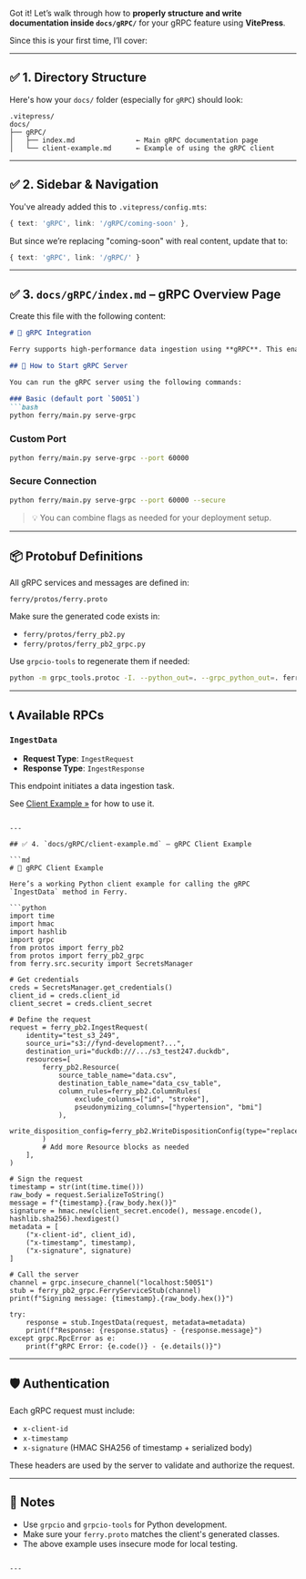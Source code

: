 Got it! Let’s walk through how to **properly structure and write documentation inside `docs/gRPC/`** for your gRPC feature using **VitePress**.

Since this is your first time, I’ll cover:

---

## ✅ 1. Directory Structure

Here's how your `docs/` folder (especially for `gRPC`) should look:

```
.vitepress/
docs/
├── gRPC/
│   ├── index.md               ← Main gRPC documentation page
│   └── client-example.md      ← Example of using the gRPC client
```

---

## ✅ 2. Sidebar & Navigation

You've already added this to `.vitepress/config.mts`:

```ts
{ text: 'gRPC', link: '/gRPC/coming-soon' },
```

But since we’re replacing "coming-soon" with real content, update that to:

```ts
{ text: 'gRPC', link: '/gRPC/' }
```

---

## ✅ 3. `docs/gRPC/index.md` – gRPC Overview Page

Create this file with the following content:

```md
# 🚀 gRPC Integration

Ferry supports high-performance data ingestion using **gRPC**. This enables secure, efficient, and scalable communication between clients and the Ferry ingestion engine.

## 🔧 How to Start gRPC Server

You can run the gRPC server using the following commands:

### Basic (default port `50051`)
```bash
python ferry/main.py serve-grpc
```

### Custom Port
```bash
python ferry/main.py serve-grpc --port 60000
```

### Secure Connection
```bash
python ferry/main.py serve-grpc --port 60000 --secure
```

> 💡 You can combine flags as needed for your deployment setup.

---

## 📦 Protobuf Definitions

All gRPC services and messages are defined in:
```
ferry/protos/ferry.proto
```

Make sure the generated code exists in:
- `ferry/protos/ferry_pb2.py`
- `ferry/protos/ferry_pb2_grpc.py`

Use `grpcio-tools` to regenerate them if needed:
```bash
python -m grpc_tools.protoc -I. --python_out=. --grpc_python_out=. ferry.proto
```

---

## 📞 Available RPCs

### `IngestData`

- **Request Type**: `IngestRequest`
- **Response Type**: `IngestResponse`

This endpoint initiates a data ingestion task.

See [Client Example »](./client-example.md) for how to use it.
```

---

## ✅ 4. `docs/gRPC/client-example.md` – gRPC Client Example

```md
# 🧪 gRPC Client Example

Here’s a working Python client example for calling the gRPC `IngestData` method in Ferry.

```python
import time
import hmac
import hashlib
import grpc
from protos import ferry_pb2
from protos import ferry_pb2_grpc
from ferry.src.security import SecretsManager

# Get credentials
creds = SecretsManager.get_credentials()
client_id = creds.client_id
client_secret = creds.client_secret

# Define the request
request = ferry_pb2.IngestRequest(
    identity="test_s3_249",
    source_uri="s3://fynd-development?...",
    destination_uri="duckdb:///.../s3_test247.duckdb",
    resources=[
        ferry_pb2.Resource(
            source_table_name="data.csv",
            destination_table_name="data_csv_table",
            column_rules=ferry_pb2.ColumnRules(
                exclude_columns=["id", "stroke"],
                pseudonymizing_columns=["hypertension", "bmi"]
            ),
            write_disposition_config=ferry_pb2.WriteDispositionConfig(type="replace"),
        )
        # Add more Resource blocks as needed
    ],
)

# Sign the request
timestamp = str(int(time.time()))
raw_body = request.SerializeToString()
message = f"{timestamp}.{raw_body.hex()}"
signature = hmac.new(client_secret.encode(), message.encode(), hashlib.sha256).hexdigest()
metadata = [
    ("x-client-id", client_id),
    ("x-timestamp", timestamp),
    ("x-signature", signature)
]

# Call the server
channel = grpc.insecure_channel("localhost:50051")
stub = ferry_pb2_grpc.FerryServiceStub(channel)
print(f"Signing message: {timestamp}.{raw_body.hex()}")

try:
    response = stub.IngestData(request, metadata=metadata)
    print(f"Response: {response.status} - {response.message}")
except grpc.RpcError as e:
    print(f"gRPC Error: {e.code()} - {e.details()}")
```

---

## 🛡️ Authentication

Each gRPC request must include:
- `x-client-id`
- `x-timestamp`
- `x-signature` (HMAC SHA256 of timestamp + serialized body)

These headers are used by the server to validate and authorize the request.

---

## 📌 Notes

- Use `grpcio` and `grpcio-tools` for Python development.
- Make sure your `ferry.proto` matches the client's generated classes.
- The above example uses insecure mode for local testing.
```

---

